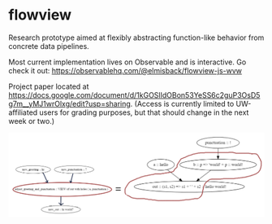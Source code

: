 # flowview
Research prototype aimed at flexibly abstracting function-like behavior from concrete data pipelines.

Most current implementation lives on Observable and is interactive. Go check it out: https://observablehq.com/@elmisback/flowview-js-wvw

Project paper located at https://docs.google.com/document/d/1kGOSlIdOBon53YeSS6c2guP3OsD5g7m__yMJ1wrOlxg/edit?usp=sharing. (Access is currently limited to UW-affiliated users for grading purposes, but that should change in the next week or two.)

<img src="flowview_diagram.png">
